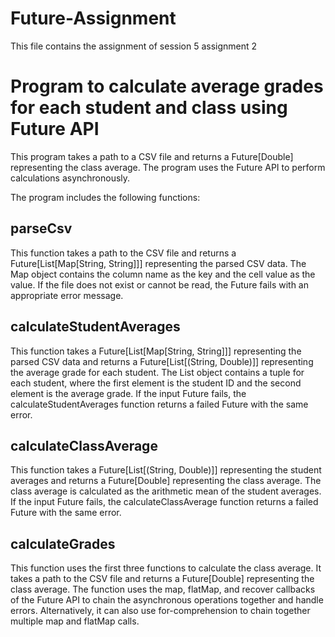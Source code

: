# Future-Assignment
This file contains the assignment of session 5 assignment 2

# Program to calculate average grades for each student and class using Future API

This program takes a path to a CSV file and returns a Future[Double] representing the class average. The program uses the Future API to perform calculations asynchronously.

The program includes the following functions:

## parseCsv

This function takes a path to the CSV file and returns a Future[List[Map[String, String]]] representing the parsed CSV data. The Map object contains the column name as the key and the cell value as the value. If the file does not exist or cannot be read, the Future fails with an appropriate error message.

## calculateStudentAverages

This function takes a Future[List[Map[String, String]]] representing the parsed CSV data and returns a Future[List[(String, Double)]] representing the average grade for each student. The List object contains a tuple for each student, where the first element is the student ID and the second element is the average grade. If the input Future fails, the calculateStudentAverages function returns a failed Future with the same error.

## calculateClassAverage

This function takes a Future[List[(String, Double)]] representing the student averages and returns a Future[Double] representing the class average. The class average is calculated as the arithmetic mean of the student averages. If the input Future fails, the calculateClassAverage function returns a failed Future with the same error.

## calculateGrades

This function uses the first three functions to calculate the class average. It takes a path to the CSV file and returns a Future[Double] representing the class average. The function uses the map, flatMap, and recover callbacks of the Future API to chain the asynchronous operations together and handle errors. Alternatively, it can also use for-comprehension to chain together multiple map and flatMap calls.
